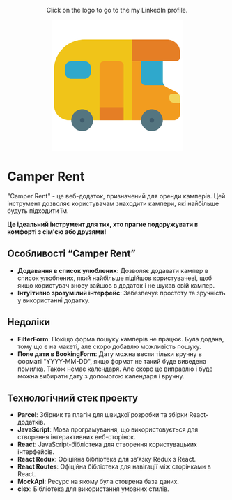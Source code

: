 <p align="center">
  Click on the logo to go to the my LinkedIn profile.
</p>
<p align="center">
  <a href="https://www.linkedin.com/in/dmytro-menzak/" target="_blank">
    <img src="./src/images/camper.png" alt="Logo" width="300">
  </a>
</p>

# Camper Rent

"Camper Rent" - це веб-додаток, призначений для оренди камперів. Цей інструмент
дозволяє користувачам знаходити кампери, які найбільше будуть підходити їм.

**Це ідеальний інструмент для тих, хто прагне подоружувати в комфорті з сім'єю
або друзями!**

## Особливості “Camper Rent”

- **Додавання в список улюблених**: Дозволяє додавати кампер в список улюблених,
  який найбільше підійшов користувачеві, щоб якщо користувач знову зайшов в
  додаток і не шукав свій кампер.
- **Інтуїтивно зрозумілий інтерфейс**: Забезпечує простоту та зручність у
  використанні додатку.

## Недоліки

- **FilterForm**: Покіщо форма пошуку камперів не працює. Була додана, тому що є
  на макеті, але скоро добавлю можливість пошуку.
- **Поле дати в BookingForm**: Дату можна вести тільки вручну в форматі
  "YYYY-MM-DD", якщо формат не такий буде виведена помилка. Також немає
  календаря. Але скоро це виправлю і буде можна вибирати дату з допомогою
  календаря і вручну.

## Технологічний стек проекту

- **Parcel**: Збірник та плагін для швидкої розробки та збірки React-додатків.
- **JavaScript**: Мова програмування, що використовується для створення
  інтерактивних веб-сторінок.
- **React**: JavaScript-бібліотека для створення користувацьких інтерфейсів.
- **React Redux**: Офіційна бібліотека для зв’язку Redux з React.
- **React Routes**: Офіційна бібліотека для навігації між сторінками в React.
- **MockApi**: Ресурс на якому була стоврена база даних.
- **clsx**: Бібліотека для використання умовних стилів.
